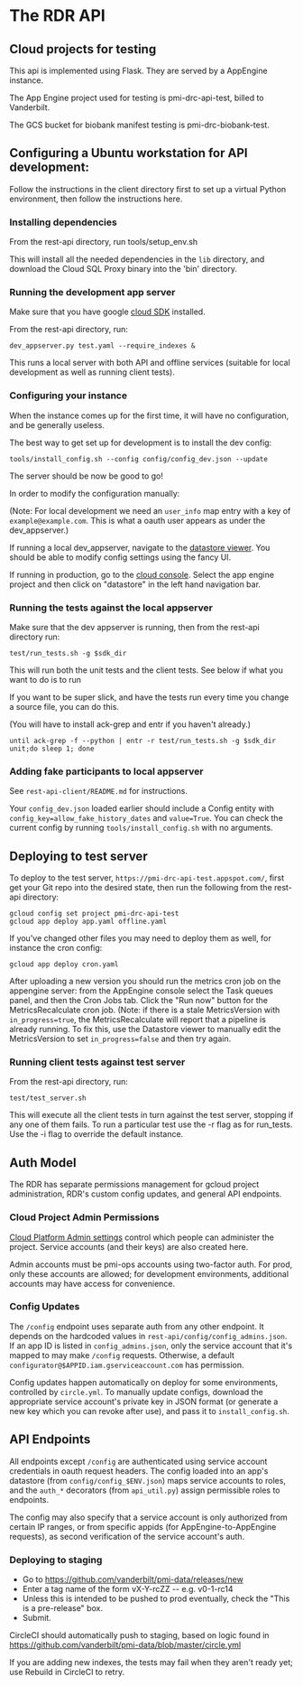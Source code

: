# The RDR API

## Cloud projects for testing

This api is implemented using Flask. They are served by a AppEngine instance.

The App Engine project used for testing is pmi-drc-api-test, billed to Vanderbilt. 

The GCS bucket for biobank manifest testing is pmi-drc-biobank-test.

## Configuring a Ubuntu workstation for API development:

Follow the instructions in the client directory first to set up a
virtual Python environment, then follow the instructions here.

### Installing dependencies
From the rest-api directory, run tools/setup_env.sh

This will install all the needed dependencies in the `lib` directory, and download the 
Cloud SQL Proxy binary into the 'bin' directory.

### Running the development app server
Make sure that you have google
[cloud SDK](https://cloud.google.com/sdk/downloads) installed.

From the rest-api directory, run:

```Shell
dev_appserver.py test.yaml --require_indexes &
```

This runs a local server with both API and offline services (suitable for local
development as well as running client tests).

### Configuring your instance

When the instance comes up for the first time, it will have no configuration, and be generally useless.

The best way to get set up for development is to install the dev config:

```Shell
tools/install_config.sh --config config/config_dev.json --update
```
The server should be now be good to go!

In order to modify the configuration manually:

(Note: For local development we need an `user_info` map entry with a key of
`example@example.com`.  This is what a oauth user appears as under the
dev_appserver.)


If running a local dev_appserver, navigate to the
[datastore viewer](http://localhost:8000/datastore?kind=Config).
You should be able to modify config settings using the fancy UI.

If running in production, go to the
[cloud console](https://console.cloud.google.com).  Select the app engine
project and then click on "datastore" in the left hand navigation bar.

### Running the tests against the local appserver
Make sure that the dev appserver is running, then from the rest-api directory run:
```Shell
test/run_tests.sh -g $sdk_dir
```

This will run both the unit tests and the client tests. See below if what you want to do is to run 

If you want to be super slick, and have the tests run every time you change a
source file, you can do this.

(You will have to install ack-grep and entr if you haven't already.)

```Shell
until ack-grep -f --python | entr -r test/run_tests.sh -g $sdk_dir unit;do sleep 1; done
```

### Adding fake participants to local appserver

See `rest-api-client/README.md` for instructions.

Your `config_dev.json` loaded earlier should include a Config entity with
`config_key=allow_fake_history_dates` and `value=True`. You can check the
current config by running `tools/install_config.sh` with no arguments.

## Deploying to test server

To deploy to the test server, `https://pmi-drc-api-test.appspot.com/`, first get your
Git repo into the desired state, then run the following from the rest-api directory:

```Shell
gcloud config set project pmi-drc-api-test
gcloud app deploy app.yaml offline.yaml
```

If you've changed other files you may need to deploy them as well, for instance the cron config:
```Shell
gcloud app deploy cron.yaml
```

After uploading a new version you should run the metrics cron job on the
appengine server: from the AppEngine console select the Task queues panel, and
then the Cron Jobs tab.  Click the "Run now" button for the MetricsRecalculate
cron job.  (Note: if there is a stale MetricsVersion with `in_progress=true`, the
MetricsRecalculate will report that a pipeline is already running.  To fix this,
use the Datastore viewer to manually edit the MetricsVersion to set
`in_progress=false` and then try again.

### Running client tests against test server

From the rest-api directory, run:

```Shell
test/test_server.sh
```

This will execute all the client tests in turn against the test server, stopping
if any one of them fails. To run a particular test use the -r flag as for
run_tests.  Use the -i flag to override the default instance.

## Auth Model

The RDR has separate permissions management for gcloud project administration,
RDR's custom config updates, and general API endpoints.

### Cloud Project Admin Permissions

[Cloud Platform Admin settings](https://console.cloud.google.com/iam-admin/serviceaccounts/project?project=all-of-us-rdr-staging)
control which people can administer the project. Service accounts (and their
keys) are also created here.

Admin accounts must be pmi-ops accounts using two-factor auth. For prod, only
these accounts are allowed; for development environments, additional accounts
may have access for convenience.

### Config Updates

The `/config` endpoint uses separate auth from any other endpoint. It depends on
the hardcoded values in `rest-api/config/config_admins.json`. If an app ID is
listed in `config_admins.json`, only the service account that it's mapped to
may make `/config` requests. Otherwise, a default
`configurator@$APPID.iam.gserviceaccount.com` has permission.

Config updates happen automatically on deploy for some environments, controlled
by `circle.yml`. To manually update configs, download the appropriate service
account's private key in JSON format (or generate a new key which you can revoke
after use), and pass it to `install_config.sh`.

## API Endpoints

All endpoints except `/config` are authenticated using service account
credentials in oauth request headers. The config loaded into an app's datastore
(from `config/config_$ENV.json`) maps service accounts to roles, and the
`auth_*` decorators (from `api_util.py`) assign permissible roles to endpoints.

The config may also specify that a service account is only authorized from
certain IP ranges, or from specific appids (for AppEngine-to-AppEngine
requests), as second verification of the service account's auth.

### Deploying to staging

* Go to https://github.com/vanderbilt/pmi-data/releases/new
* Enter a tag name of the form vX-Y-rcZZ -- e.g. v0-1-rc14
* Unless this is intended to be pushed to prod eventually, check the "This is a pre-release" box.
* Submit.

CircleCI should automatically push to staging, based on logic found in
https://github.com/vanderbilt/pmi-data/blob/master/circle.yml

If you are adding new indexes, the tests may fail when they aren't ready yet; use Rebuild in
CircleCI to retry.